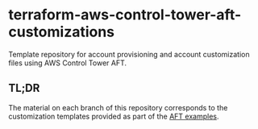 # terraform-aws-control-tower-aft-customizations

Template repository for account provisioning and account customization files using AWS Control Tower AFT.

## TL;DR

The material on each branch of this repository corresponds to the customization templates provided as part of the [AFT examples](https://github.com/aws-ia/terraform-aws-control_tower_account_factory/tree/main/sources/aft-customizations-repos).
